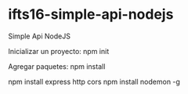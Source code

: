 # ifts16-simple-api-nodejs

Simple Api NodeJS

Inicializar un proyecto: npm init

Agregar paquetes: npm install <package>

npm install express http cors
npm install nodemon -g
